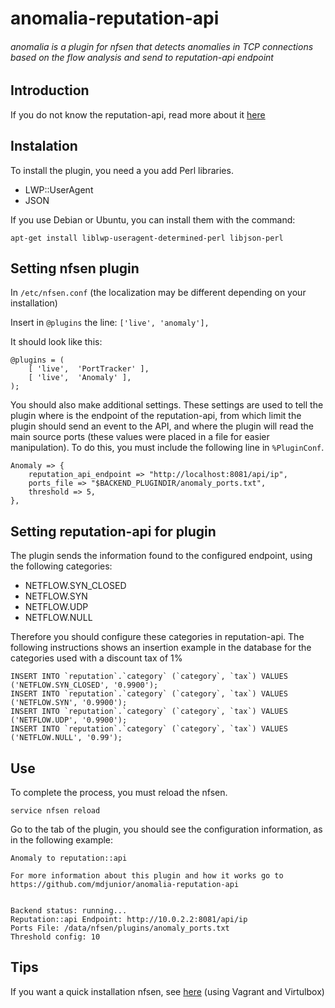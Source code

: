 # anomalia-reputation-api
###### anomalia is a plugin for nfsen that detects anomalies in TCP connections based on the flow analysis and send to reputation-api endpoint

Introduction
------------

If you do not know the reputation-api, read more about it [here](https://github.com/mdjunior/reputation-api)


Instalation
-----------

To install the plugin, you need a you add Perl libraries.
* LWP::UserAgent
* JSON

If you use Debian or Ubuntu, you can install them with the command:

	apt-get install liblwp-useragent-determined-perl libjson-perl


Setting nfsen plugin
--------------------

In `/etc/nfsen.conf` (the localization may be different depending on your installation)

Insert in `@plugins` the line: `['live', 'anomaly'],`

It should look like this:

	@plugins = (
    	[ 'live',  'PortTracker' ], 
    	[ 'live',  'Anomaly' ],
	);

You should also make additional settings. These settings are used to tell the plugin where is the endpoint of the reputation-api, from which limit the plugin should send an event to the API, and where the plugin will read the main source ports (these values were placed in a file for easier manipulation). To do this, you must include the following line in `%PluginConf`.

	Anomaly => {
		reputation_api_endpoint => "http://localhost:8081/api/ip",
		ports_file => "$BACKEND_PLUGINDIR/anomaly_ports.txt",
		threshold => 5,
	},


Setting reputation-api for plugin
---------------------------------

The plugin sends the information found to the configured endpoint, using the following categories:
* NETFLOW.SYN_CLOSED
* NETFLOW.SYN
* NETFLOW.UDP
* NETFLOW.NULL


Therefore you should configure these categories in reputation-api. The following instructions shows an insertion example in the database for the categories used with a discount tax of 1%

	INSERT INTO `reputation`.`category` (`category`, `tax`) VALUES ('NETFLOW.SYN_CLOSED', '0.9900');
	INSERT INTO `reputation`.`category` (`category`, `tax`) VALUES ('NETFLOW.SYN', '0.9900');
	INSERT INTO `reputation`.`category` (`category`, `tax`) VALUES ('NETFLOW.UDP', '0.9900');
	INSERT INTO `reputation`.`category` (`category`, `tax`) VALUES ('NETFLOW.NULL', '0.99');


Use
---

To complete the process, you must reload the nfsen.

	service nfsen reload

Go to the tab of the plugin, you should see the configuration information, as in the following example:

	Anomaly to reputation::api

	For more information about this plugin and how it works go to https://github.com/mdjunior/anomalia-reputation-api


	Backend status: running...
	Reputation::api Endpoint: http://10.0.2.2:8081/api/ip
	Ports File: /data/nfsen/plugins/anomaly_ports.txt
	Threshold config: 10

Tips
----

If you want a quick installation nfsen, see [here](https://github.com/mdjunior/vagrant-nfsen) (using Vagrant and Virtulbox)

